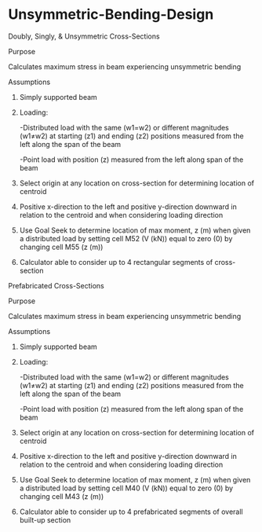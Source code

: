 # Unsymmetric-Bending-Design

Doubly, Singly, & Unsymmetric Cross-Sections

Purpose

Calculates maximum stress in beam experiencing unsymmetric bending

Assumptions

1. Simply supported beam

2. Loading:

      -Distributed load with the same (w1=w2) or different magnitudes (w1≠w2) at starting (z1) and ending (z2) positions measured from the left along the span of the beam
          
      -Point load with position (z) measured from the left along span of the beam
          
3. Select origin at any location on cross-section for determining location of centroid

4. Positive x-direction to the left and positive y-direction downward in relation to the centroid and when considering loading direction

5. Use Goal Seek to determine location of max moment, z (m) when given a distributed load by setting cell M52 (V (kN)) equal to zero (0) by changing cell M55 (z (m))

6. Calculator able to consider up to 4 rectangular segments of cross-section


Prefabricated Cross-Sections

Purpose

Calculates maximum stress in beam experiencing unsymmetric bending

Assumptions

1. Simply supported beam

2. Loading:

      -Distributed load with the same (w1=w2) or different magnitudes (w1≠w2) at starting (z1) and ending (z2) positions measured from the left along the span of the beam
          
      -Point load with position (z) measured from the left along span of the beam
          
3. Select origin at any location on cross-section for determining location of centroid

4. Positive x-direction to the left and positive y-direction downward in relation to the centroid and when considering loading direction

5. Use Goal Seek to determine location of max moment, z (m) when given a distributed load by setting cell M40 (V (kN)) equal to zero (0) by changing cell M43 (z (m))

6. Calculator able to consider up to 4 prefabricated segments of overall built-up section
